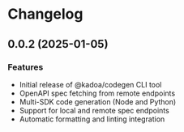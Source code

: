 # Changelog

## 0.0.2 (2025-01-05)

### Features

* Initial release of @kadoa/codegen CLI tool
* OpenAPI spec fetching from remote endpoints
* Multi-SDK code generation (Node and Python)
* Support for local and remote spec endpoints
* Automatic formatting and linting integration